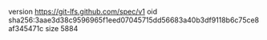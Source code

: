 version https://git-lfs.github.com/spec/v1
oid sha256:3aae3d38c9596965f1eed07045715dd56683a40b3df9118b6c75ce8af345471c
size 5884

